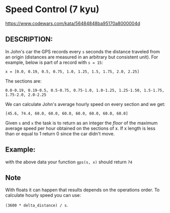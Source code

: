 # Speed Control (7 kyu)

<https://www.codewars.com/kata/56484848ba95170a8000004d>

## DESCRIPTION:

In John's car the GPS records every `s` seconds the distance traveled from an origin (distances are measured in an arbitrary but consistent unit). For example, below is part of a record with `s = 15`:

`x = [0.0, 0.19, 0.5, 0.75, 1.0, 1.25, 1.5, 1.75, 2.0, 2.25]`

The sections are:

`0.0-0.19, 0.19-0.5, 0.5-0.75, 0.75-1.0, 1.0-1.25, 1.25-1.50, 1.5-1.75, 1.75-2.0, 2.0-2.25`

We can calculate John's average hourly speed on every section and we get:

`[45.6, 74.4, 60.0, 60.0, 60.0, 60.0, 60.0, 60.0, 60.0]`

Given `s` and `x` the task is to return as an integer the *floor* of the maximum average speed per hour obtained on the sections of x. If x length is less than or equal to 1 return 0 since the car didn't move.

## Example:

with the above data your function `gps(s, x)` should return `74`

## Note

With floats it can happen that results depends on the operations order. To calculate hourly speed you can use:

`(3600 * delta_distance) / s`.
